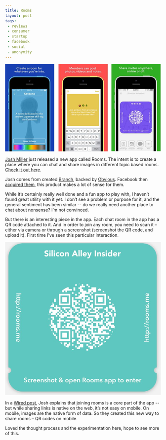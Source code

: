 ```yaml
---
title: Rooms
layout: post
tags: 
 - reviews
 - consumer
 - startup
 - facebook
 - social
 - anonymity
---
```


![rooms](/images/rooms.jpg)

[Josh Miller](https://twitter.com/joshm) just released a new app called Rooms. The intent is to create a place where you can chat and share images in different topic based rooms. [Check it out here](http://www.rooms.me/).

Josh comes from created [Branch](http://branch.com/), backed by [Obvious](http://obvious.com). Facebook then [acquired them](http://techcrunch.com/2014/01/13/facebook-acquires-branch/), this product makes a lot of sense for them.

While it’s certainly really well done and a fun app to play with, I haven’t found great utility with it yet. I don’t see a problem or purpose for it, and the general sentiment has been similar -- do we really need another place to chat about nonsense? I’m not convinced. 

But there is an interesting piece in the app. Each chat room in the app has a QR code attached to it. And in order to join any room, you need to scan it – either via camera or through a screenshot (screenshot the QR code, and upload it). First time I’ve seen this particular interaction.

![rooms-qr](/images/rooms-qr.jpeg)

In a [Wired post](http://www.wired.com/2014/10/facebook-rooms-app/), Josh explains that joining rooms is a core part of the app -- but while sharing links is native on the web, it’s not easy on mobile. On mobile, images are the native form of data. So they created this new way to share rooms – QR codes on mobile. 

Loved the thought process and the experimentation here, hope to see more of this.
